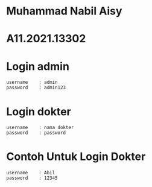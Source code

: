 # Muhammad Nabil Aisy
# A11.2021.13302

# Login admin
```
username    : admin
password    : admin123
```

# Login dokter
```
username    : nama dokter
password    : password

```

# Contoh Untuk Login Dokter
```
username    : Abil
password    : 12345

```


